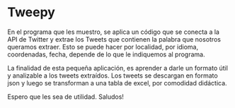 # Tweepy
En el programa que les muestro, se aplica un código que se conecta a la API de Twitter y extrae los Tweets que contienen la palabra que nosotros queramos extraer. Esto se puede hacer por localidad, por idioma, coordenadas, fecha, depende de lo que le indiquemos al programa.

La finalidad de esta pequeña aplicación, es aprender a darle un formato útil y analizable a los tweets extraídos.
Los tweets se descargan en formato json y luego se transforman a una tabla de excel, por comodidad didáctica.

Espero que les sea de utilidad. 
Saludos!
